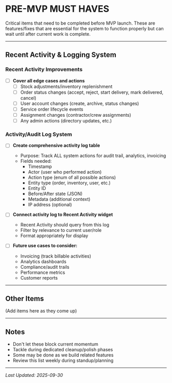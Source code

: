 # PRE-MVP MUST HAVES

Critical items that need to be completed before MVP launch. These are features/fixes that are essential for the system to function properly but can wait until after current work is complete.

---

## Recent Activity & Logging System

### Recent Activity Improvements
- [ ] **Cover all edge cases and actions**
  - [ ] Stock adjustments/inventory replenishment
  - [ ] Order status changes (accept, reject, start delivery, mark delivered, cancel)
  - [ ] User account changes (create, archive, status changes)
  - [ ] Service order lifecycle events
  - [ ] Assignment changes (contractor/crew assignments)
  - [ ] Any admin actions (directory updates, etc.)

### Activity/Audit Log System
- [ ] **Create comprehensive activity log table**
  - Purpose: Track ALL system actions for audit trail, analytics, invoicing
  - Fields needed:
    - Timestamp
    - Actor (user who performed action)
    - Action type (enum of all possible actions)
    - Entity type (order, inventory, user, etc.)
    - Entity ID
    - Before/After state (JSON)
    - Metadata (additional context)
    - IP address (optional)

- [ ] **Connect activity log to Recent Activity widget**
  - Recent Activity should query from this log
  - Filter by relevance to current user/role
  - Format appropriately for display

- [ ] **Future use cases to consider:**
  - Invoicing (track billable activities)
  - Analytics dashboards
  - Compliance/audit trails
  - Performance metrics
  - Customer reports

---

## Other Items
(Add items here as they come up)

---

## Notes
- Don't let these block current momentum
- Tackle during dedicated cleanup/polish phases
- Some may be done as we build related features
- Review this list weekly during standup/planning

---

*Last Updated: 2025-09-30*
